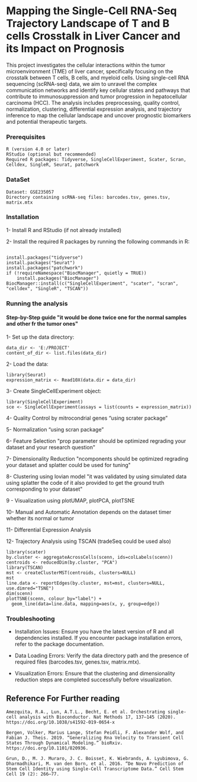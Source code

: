 
# Mapping the Single-Cell RNA-Seq Trajectory Landscape of T and B cells Crosstalk in Liver Cancer and its Impact on Prognosis

This project investigates the cellular interactions within the tumor microenvironment (TME) of liver cancer, specifically focusing on the crosstalk between T cells, B cells, and myeloid cells. Using single-cell RNA sequencing (scRNA-seq) data, we aim to unravel the complex communication networks and identify key cellular states and pathways that contribute to immunosuppression and tumor progression in hepatocellular carcinoma (HCC). The analysis includes preprocessing, quality control, normalization, clustering, differential expression analysis, and trajectory inference to map the cellular landscape and uncover prognostic biomarkers and potential therapeutic targets.





### Prerequisites

```
R (version 4.0 or later)
RStudio (optional but recommended)
Required R packages: Tidyverse, SingleCellExperiment, Scater, Scran, Celldex, SingleR, Seurat, patchwork

```



### DataSet

```
Dataset: GSE235057
Directory containing scRNA-seq files: barcodes.tsv, genes.tsv, matrix.mtx
```
### Installation

1- Install R and RStudio (if not already installed)


2- Install the required R packages by running the following commands in R:

```

install.packages("tidyverse")
install.packages("Seurat")
install.packages("patchwork")
if (!requireNamespace("BiocManager", quietly = TRUE))
    install.packages("BiocManager")
BiocManager::install(c("SingleCellExperiment", "scater", "scran", "celldex", "SingleR", "TSCAN"))

```

    
### Running the analysis

#### Step-by-Step guide "it would be done twice one for the normal samples and other fr the tumor ones" 

1- Set up the data directory:

```
data_dir <- 'E:/PROJECT'
content_of_dir <- list.files(data_dir)

```

2- Load the data:

```
library(Seurat)
expression_matrix <- Read10X(data.dir = data_dir)

```

3- Create SingleCellExperiment object:

```
library(SingleCellExperiment)
sce <- SingleCellExperiment(assays = list(counts = expression_matrix))

```

4- Quality Control by mitrocondrial genes “using scrater package”

5- Normalization “using scran package”

6- Feature Selection "prop parameter should be optimized regrading your dataset and your research question"

7- Dimensionality Reduction "ncomponents should be optimized regrading your dataset and splatter could be used for tuning"

8- Clustering using lovian model "it was validated by using simulated data using splatter the code of it also provided to get the ground truth corresponding to your dataset" 

9 - Visualization using plotUMAP, plotPCA, plotTSNE

10- Manual and Automatic Annotation depends on the dataset timer whether its normal or tumor 

11- Differential Expression Analysis

12- Trajectory Analysis using TSCAN (tradeSeq could be used also)

```
library(scater)
by.cluster <- aggregateAcrossCells(scenn, ids=colLabels(scenn))
centroids <- reducedDim(by.cluster, "PCA")
library(TSCAN)
mst <- createClusterMST(centroids, clusters=NULL)
mst
line.data <- reportEdges(by.cluster, mst=mst, clusters=NULL, use.dimred="TSNE")
dim(scenn)
plotTSNE(scenn, colour_by="label") + 
  geom_line(data=line.data, mapping=aes(x, y, group=edge))

```
### Troubleshooting

- Installation Issues: Ensure you have the latest version of R and all dependencies installed. If you encounter package installation errors, refer to the package documentation.

- Data Loading Errors: Verify the data directory path and the presence of required files (barcodes.tsv, genes.tsv, matrix.mtx).

- Visualization Errors: Ensure that the clustering and dimensionality reduction steps are completed successfully before visualization.







## Reference For Further reading

```
Amezquita, R.A., Lun, A.T.L., Becht, E. et al. Orchestrating single-cell analysis with Bioconductor. Nat Methods 17, 137–145 (2020). https://doi.org/10.1038/s41592-019-0654-x 

Bergen, Volker, Marius Lange, Stefan Peidli, F. Alexander Wolf, and Fabian J. Theis. 2019. “Generalizing Rna Velocity to Transient Cell States Through Dynamical Modeling.” bioRxiv. https://doi.org/10.1101/820936.

Grun, D., M. J. Muraro, J. C. Boisset, K. Wiebrands, A. Lyubimova, G. Dharmadhikari, M. van den Born, et al. 2016. “De Novo Prediction of Stem Cell Identity using Single-Cell Transcriptome Data.” Cell Stem Cell 19 (2): 266–77.

 
```


